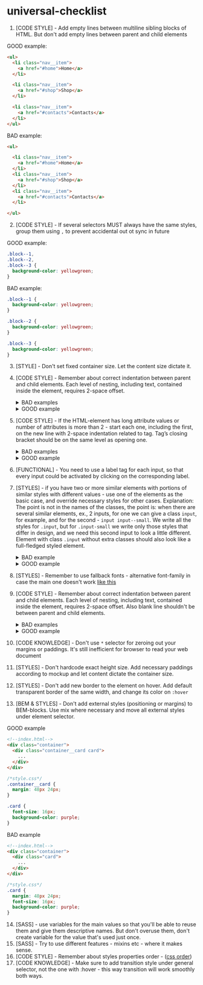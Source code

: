 # universal-checklist

1. [CODE STYLE] - Add empty lines between multiline sibling blocks of HTML.
But don't add empty lines between parent and child elements

GOOD example:
```html
<ul>
  <li class="nav__item">
    <a href="#home">Home</a>
  </li>

  <li class="nav__item">
    <a href="#shop">Shop</a>
  </li>

  <li class="nav__item">
    <a href="#contacts">Contacts</a>
  </li>
</ul>
```
BAD example:
```html
<ul>

  <li class="nav__item">
    <a href="#home">Home</a>
  </li>
  <li class="nav__item">
    <a href="#shop">Shop</a>
  </li>
  <li class="nav__item">
    <a href="#contacts">Contacts</a>
  </li>

</ul>
```

2. [CODE STYLE] - If several selectors MUST always have the same styles, group them using `,` to prevent accidental out ot sync in future

GOOD example:
```css
.block--1,
.block--2,
.block--3 {
  background-color: yellowgreen;
}
```

BAD example:
```css
.block--1 {
  background-color: yellowgreen;
}

.block--2 {
  background-color: yellowgreen;
}

.block--3 {
  background-color: yellowgreen;
}
```

3. [STYLE] - Don't set fixed container size. Let the content size dictate it.


4. [CODE STYLE] - Remember about correct indentation between parent and child
elements. Each level of nesting, including text, contained inside the element,
requires 2-space offset.
        <details>
          <summary>BAD examples</summary>
            ![html-indentations-bad-example-1](https://mate-academy.github.io/fe-program/css/checklists/html-indentations/example-bad-1.png)
        </details>
        <details>
          <summary>GOOD example</summary>
            ![html-indentations-good-example-1](https://mate-academy.github.io/fe-program/css/checklists/html-indentations/example-good-1.png)
        </details>



5. [CODE STYLE] - If the HTML-element has long attribute values or number of
attributes is more than 2 - start each one, including the first, on the new
line with 2-space indentation related to tag. Tag’s closing bracket should be
on the same level as opening one.
        <details>
          <summary>BAD examples</summary>
            ![html-attributes-bad-example-1](https://mate-academy.github.io/fe-program/css/checklists/html-attributes/example-bad-1.png)
            ![html-attributes-bad-example-2](https://mate-academy.github.io/fe-program/css/checklists/html-attributes/example-bad-2.png)
            ![html-attributes-bad-example-3](https://mate-academy.github.io/fe-program/css/checklists/html-attributes/example-bad-3.png)
            ![html-attributes-bad-example-4](https://mate-academy.github.io/fe-program/css/checklists/html-attributes/example-bad-4.png)
        </details>
        <details>
          <summary>GOOD example</summary>
            ![html-attributes-good-example-1](https://mate-academy.github.io/fe-program/css/checklists/html-attributes/example-good-1.png)
        </details>


6. [FUNCTIONAL] - You need to use a label tag for each input, so that every
input could be activated by clicking on the corresponding label.


7. [STYLES] - if you have two or more similar elements with portions of similar styles with different values - use one
of the elements as the basic case, and override necessary styles for other cases.
Explanation: The point is not in the names of the classes, the point is: when there are several similar elements, ex., 2 inputs, for one we can give a class `input`, for example, and for the second - `input input--small`. We write all the styles for `.input`, but for `.input-small` we write only those styles that differ in design, and we need this second input to look a little different.
Element with class `.input` without extra classes should also look like a full-fledged styled element.
       <details>
         <summary>BAD example</summary>
           ![css-variations-bad-example-html-1](https://mate-academy.github.io/fe-program/css/checklists/css-variations/example-bad-html-1.png)
           ![css-variations-bad-example-css-1](https://mate-academy.github.io/fe-program/css/checklists/css-variations/example-bad-css-1.png)
       </details>
       <details>
         <summary>GOOD example</summary>
           ![css-variations-good-example-html-1](https://mate-academy.github.io/fe-program/css/checklists/css-variations/example-good-html-1.png)
           ![css-variations-good-example-css-1](https://mate-academy.github.io/fe-program/css/checklists/css-variations/example-good-css-1.png)
       </details>


8. [STYLES] - Remember to use fallback fonts - alternative font-family in case the main one doesn't work [like this](https://www.w3schools.com/cssref/pr_font_font-family.asp)


9. [CODE STYLE] - Remember about correct indentation between parent and child
elements. Each level of nesting, including text, contained inside the element,
requires 2-space offset. Also blank line shouldn't be between parent and child elements.
       <details>
         <summary>BAD examples</summary>
           ![html-indentations-bad-example-1](https://mate-academy.github.io/fe-program/css/checklists/html-indentations/example-bad-1.png)
       </details>
       <details>
         <summary>GOOD example</summary>
           ![html-indentations-good-example-1](https://mate-academy.github.io/fe-program/css/checklists/html-indentations/example-good-1.png)
       </details>


10. [CODE KNOWLEDGE] - Don't use `*` selector for zeroing out your margins or paddings. It's still inefficient for browser to read your web document


11. [STYLES] - Don't hardcode exact height size. Add necessary paddings according to mockup
and let content dictate the container size.



12. [STYLES] - Don't add new border to the element on hover. Add default
transparent border of the same width, and change its color on `:hover`


13. [BEM & STYLES] - Don't add external styles (positioning or margins) to
   BEM-blocks. Use mix where necessary and move all external styles under element
   selector.

GOOD example
```html
<!--index.html-->
<div class="container">
  <div class="container__card card">
    ...
  </div>
</div>
```
```css
/*style.css*/
.container__card {
  margin: 48px 24px;
}

.card {
  font-size: 16px;
  background-color: purple;
}
```

BAD example
```html
<!--index.html-->
<div class="container">
  <div class="card">
    ...
  </div>
</div>
```
```css
/*style.css*/
.card {
  margin: 48px 24px;
  font-size: 16px;
  background-color: purple;
}
```


14. [SASS] - use variables for the main values so that you'll be able to reuse
    them and give them descriptive names. But don't overuse them, don't create
    variable for the value that's used just once.
15. [SASS] - Try to use different features - mixins etc - where it makes sense.
16. [CODE STYLE] - Remember about styles properties order - ([css order](https://codeguide.academy/html-css.html#css-order))
17. [CODE KNOWLEDGE] - Make sure to add transition style under general selector, not the one with :hover - this way transition will work smoothly both ways.

